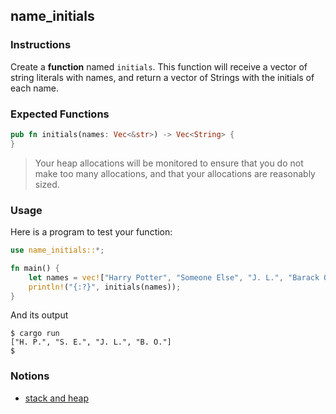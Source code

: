 ## name_initials

### Instructions

Create a **function** named `initials`. This function will receive a vector of string literals with names, and return a vector of Strings with the initials of each name.

### Expected Functions
```rust
pub fn initials(names: Vec<&str>) -> Vec<String> {
}
```

> Your heap allocations will be monitored to ensure that you do not make too many allocations, and that your allocations are reasonably sized.


### Usage

Here is a program to test your function:

```rust
use name_initials::*;

fn main() {
    let names = vec!["Harry Potter", "Someone Else", "J. L.", "Barack Obama"];
    println!("{:?}", initials(names));
}
```

And its output

```console
$ cargo run
["H. P.", "S. E.", "J. L.", "B. O."]
$
```

### Notions

- [stack and heap](https://doc.rust-lang.org/1.22.0/book/first-edition/the-stack-and-the-heap.html)
